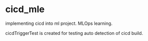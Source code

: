 # cicd_mle
implementing cicd into ml project. MLOps learning.

cicdTriggerTest is created for testing auto detection of cicd build.
